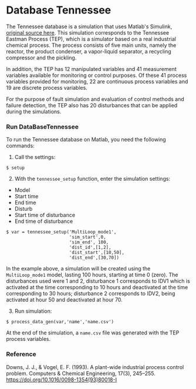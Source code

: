 # Database Tennessee
The Tennessee database is a simulation that uses Matlab's Simulink, [original source here](http://depts.washington.edu/control/LARRY/TE/download.html "Tennessee Eastman Archive"). This simulation corresponds to the Tennessee Eastman 
Process (TEP), which is a simulator based on a real industrial chemical process. The process consists of five main units, 
namely the reactor, the product condenser, a vapor-liquid separator, a recycling compressor and the pickling.

In addition, the TEP has 12 manipulated variables and 41 measurement variables available for monitoring or control 
purposes. Of these 41 process variables provided for monitoring, 22 are continuous process variables and 19 are 
discrete process variables.

For the purpose of fault simulation and evaluation of control methods and failure detection, the TEP also has 20
 disturbances that can be applied during the simulations.

### Run DataBaseTennessee
To run the Tennessee database on Matlab, you need the following commands:

1. Call the settings:
```
$ setup
```
2. With the `tennessee_setup` function, enter the simulation settings:
- Model
- Start time
- End time
- Disturb
- Start time of disturbance
- End time of disturbance
```
$ var = tennessee_setup('MultiLoop_mode1',
                        'sim_start',0,
                        'sim_end', 100, 
                        'dist_id',[1,2],
                        'dist_start',[10,50],
                        'dist_end',[30,70])
```
In the example above, a simulation will be created using the `MultiLoop_mode1` model, lasting 100 hours, starting at time 
0 (zero). The disturbances used were 1 and 2, disturbance 1 corresponds to IDV1 which is activated at the time corresponding 
to 10 hours and deactivated at the time corresponding to 30 hours; disturbance 2 corresponds to IDV2, being activated at hour 
50 and deactivated at hour 70.

3. Run simulation:
```
$ process_data_gen(var,'name','name.csv')
```
At the end of the simulation, a `name.csv` file was generated with the TEP process variables.

### Reference
Downs, J. J., & Vogel, E. F. (1993). A plant-wide industrial process control problem. Computers & Chemical Engineering, 
17(3), 245–255. https://doi.org/10.1016/0098-1354(93)80018-I
